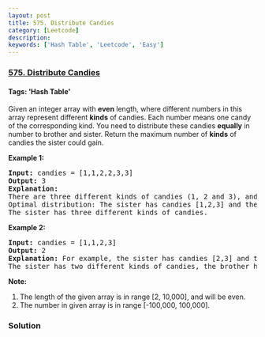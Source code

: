 ```yaml
---
layout: post
title: 575. Distribute Candies
category: [Leetcode]
description: 
keywords: ['Hash Table', 'Leetcode', 'Easy']
---
```

### [575. Distribute Candies](https://leetcode.com/problems/distribute-candies)

#### Tags: 'Hash Table'

<div class="content__u3I1 question-content__JfgR"><div>Given an integer array with <b>even</b> length, where different numbers in this array represent different <b>kinds</b> of candies. Each number means one candy of the corresponding kind. You need to distribute these candies <b>equally</b> in number to brother and sister. Return the maximum number of <b>kinds</b> of candies the sister could gain. 

<p><b>Example 1:</b><br/>
</p><pre><b>Input:</b> candies = [1,1,2,2,3,3]
<b>Output:</b> 3
<b>Explanation:</b>
There are three different kinds of candies (1, 2 and 3), and two candies for each kind.
Optimal distribution: The sister has candies [1,2,3] and the brother has candies [1,2,3], too. 
The sister has three different kinds of candies. 
</pre>
<p></p>
<p><b>Example 2:</b><br/>
</p><pre><b>Input:</b> candies = [1,1,2,3]
<b>Output:</b> 2
<b>Explanation:</b> For example, the sister has candies [2,3] and the brother has candies [1,1]. 
The sister has two different kinds of candies, the brother has only one kind of candies. 
</pre>
<p></p>
<p><b>Note:</b>
</p><ol>
<li>The length of the given array is in range [2, 10,000], and will be even.</li>
<li>The number in given array is in range [-100,000, 100,000].</li>
<ol>
<p></p></ol></ol></div></div>

### Solution
